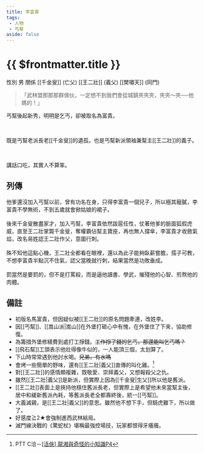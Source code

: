 ```yaml
---
title: 李富貴
tags:
 - 人物
 - 丐幫
aside: false
---
```


# {{ $frontmatter.title }}

<ChTabs position="bottom">
	<ChTab title="李富貴">
		<Ch src='/images/characters/special809/normal.png' position='right'/>
		<ChName nameZh='李富貴' nameEn='Li Fu Gui' position='right' />
		<ChTable>
			<ChTr>
				<ChTd isTitle=true>
					性別
				</ChTd>
				<ChTd>
					男
				</ChTd>
			</ChTr>
			<ChTr>
				<ChTd isTitle=true position='center'>
					關係
				</ChTd>
			</ChTr>
			<ChTr>
				<ChTd position='center'>
					[[千金叟]] (亡父)
				</ChTd>
			</ChTr>
			<ChTr>
				<ChTd position='center'>
					[[王二壯]] (義父)
				</ChTd>
			</ChTr>
			<ChTr>
				<ChTd position='center'>
					[[樊嘯天]] (同門)
				</ChTd>
			</ChTr>
		</ChTable>
	</ChTab>
</ChTabs>

> 「武林盟那那那群傢伙，一定想不到我們會從城鎮夾夾夾，夾夾～夾──他媽的！」

丐幫後起新秀，明明是乞丐，卻被取名為富貴。

<br>

既是丐幫老派長老[[千金叟]]的遺孤，也是丐幫新派領袖兼幫主[[王二壯]]的義子。

<br>

講話口吃，其實人不算笨。

## 列傳

<Tabs>
  <Tab title="列傳一">
	他爹還沒加入丐幫以前，曾有功名在身，只得李富貴一個兒子，所以極其寵膩，李富貴不學無術，不到五歲就會掀姑娘的裙子。<br><br>
	後來千金叟散盡家才，加入丐幫，李富貴依然跋扈任性，仗著他爹的臉面狐假虎威，直至王二壯掌斃千金叟，奪權霸佔幫主寶座，再也無人撐傘，李富貴才收斂氣焰，改名易姓認王二壯作父，意圖行刺。<br><br>
	殊不知他這點心機，王二壯全都看在眼裡，還以為此子能夠臥薪嘗膽，孺子可教，不想李富貴半點沉不住氣，認父當晚就行刺，結果當然是功敗垂成。<br><br>
	罰當然是要罰的，但不是打罵殺，而是逼他讀書、學武，摧殘他的心智、煎熬他的肉體。
  </Tab>
</Tabs>

## 備註

- 初版名馬富貴，但因疑似被[[王二壯]]的原名問題牽連，改姓李。
- 因[[丐幫]]、[[嵩山派|嵩山]]在外堡打砸心中有愧，在外堡住了下來，協助修復。
- 為籌措外堡修繕費到處打工掙錢。~~工作掙了錢的乞丐，那還能叫乞丐嗎？~~
- [[飛石幫]]工頭表示他壯得像牛似的，一人能頂三個，太划算了。
- 下山時常常遇到他討水喝。~~兄弟，有水嗎~~
- 會烤一些簡單的野味，還有[[王二壯|義父]]直傳的叫化雞。[^1]
- 對[[王二壯]]的感情頗複雜，既敬愛、崇拜義父，又想報殺父之仇。
- 雖然[[王二壯|義父]]是新派，但實際上因為[[千金叟|生父]]所以他是舊派。
- [[王二壯]]表面上是挾持他穩住舊派長老，但實際上是希望他未來當幫主後，居中和緩新舊派內耗，等舊派長老全都壽終後，統一[[丐幫]]。
- 大義滅親，是[[王二壯|義父]]的意思。雖然他不想下手，但騎虎難下，所以做了。
- 好感度≧2★會強制進西武林結局。
- 滅門線決戰的《驚蛇杖》堪稱最強控場技，玩家都恨得牙癢癢。

[^1]: PTT C洽－[\[活俠\] 龍湘與奇怪的小知識P4](https://www.ptt.cc/bbs/C_Chat/M.1729423145.A.69F.html)